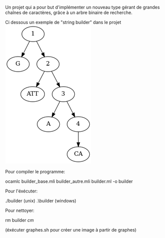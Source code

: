 Un projet qui a pour but d'implémenter un nouveau type gérant de grandes chaînes de caractères, grâce à un arbre binaire de recherche.

Ci dessous un exemple de "string builder" dans le projet
![alt text](https://github.com/0x14mth3n1ght/String-Builder/blob/main/gattacabis.png)

Pour compiler le programme:

ocamlc builder_base.mli builder_autre.mli builder.ml -o builder

Pour l'éxécuter:

./builder (unix)
.\builder (windows)

Pour nettoyer:

rm builder *cm*

(éxécuter graphes.sh pour créer une image à partir de graphes)
